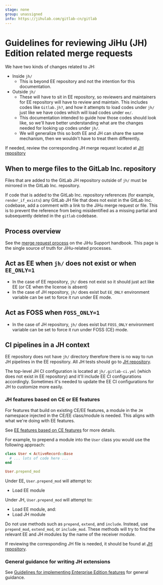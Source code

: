 ```yaml
---
stage: none
group: unassigned
info: https://jihulab.com/gitlab-cn/gitlab
---
```


# Guidelines for reviewing JiHu (JH) Edition related merge requests

We have two kinds of changes related to JH:

- Inside `jh/`
  - This is beyond EE repository and not the intention for this documentation.
- Outside `jh/`
  - These will have to sit in EE repository, so reviewers and maintainers for
    EE repository will have to review and maintain. This includes codes like
    `Gitlab.jh?`, and how it attempts to load codes under `jh/` just like we
    have codes which will load codes under `ee/`.
  - This documentation intended to guide how those codes should look like, so
    we'll have better understanding what are the changes needed for looking up
    codes under `jh/`.
  - We will generalize this so both EE and JH can share the same mechanism,
    then we wouldn't have to treat them differently.

If needed, review the corresponding JH merge request located at [JH repository](https://jihulab.com/gitlab-cn/gitlab)

## When to merge files to the GitLab Inc. repository

Files that are added to the GitLab JH repository outside of `jh/` must be mirrored in the GitLab Inc. repository.

If code that is added to the GitLab Inc. repository references (for example, `render_if_exists`) any GitLab JH file that does not
exist in the GitLab Inc. codebase, add a comment with a link to the JiHu merge request or file. This is to prevent
the reference from being misidentified as a missing partial and subsequently deleted in the `gitlab` codebase.

## Process overview

See the [merge request process](https://about.gitlab.com/handbook/ceo/chief-of-staff-team/jihu-support/#merge-request-process)
on the JiHu Support handbook.
This page is the single source of truth for JiHu-related processes.

## Act as EE when `jh/` does not exist or when `EE_ONLY=1`

- In the case of EE repository, `jh/` does not exist so it should just act like EE (or CE when the license is absent)
- In the case of JH repository, `jh/` does exist but `EE_ONLY` environment variable can be set to force it run under EE mode.

## Act as FOSS when `FOSS_ONLY=1`

- In the case of JH repository, `jh/` does exist but `FOSS_ONLY` environment variable can be set to force it run under FOSS (CE) mode.

## CI pipelines in a JH context

EE repository does not have `jh/` directory therefore there is no way to run
JH pipelines in the EE repository. All JH tests should go to [JH repository](https://jihulab.com/gitlab-cn/gitlab).

The top-level JH CI configuration is located at `jh/.gitlab-ci.yml` (which
does not exist in EE repository) and it'll include EE CI configurations
accordingly. Sometimes it's needed to update the EE CI configurations for JH
to customize more easily.

### JH features based on CE or EE features

For features that build on existing CE/EE features, a module in the `JH`
namespace injected in the CE/EE class/module is needed. This aligns with
what we're doing with EE features.

See [EE features based on CE features](ee_features.md#ee-features-based-on-ce-features) for more details.

For example, to prepend a module into the `User` class you would use
the following approach:

```ruby
class User < ActiveRecord::Base
  # ... lots of code here ...
end

User.prepend_mod
```

Under EE, `User.prepend_mod` will attempt to:

- Load EE module

Under JH, `User.prepend_mod` will attempt to:

- Load EE module, and:
- Load JH module

Do not use methods such as `prepend`, `extend`, and `include`. Instead, use
`prepend_mod`, `extend_mod`, or `include_mod`. These methods will try to find
the relevant EE and JH modules by the name of the receiver module.

If reviewing the corresponding JH file is needed, it should be found at
[JH repository](https://jihulab.com/gitlab-cn/gitlab).

### General guidance for writing JH extensions

See [Guidelines for implementing Enterprise Edition features](ee_features.md)
for general guidance.
